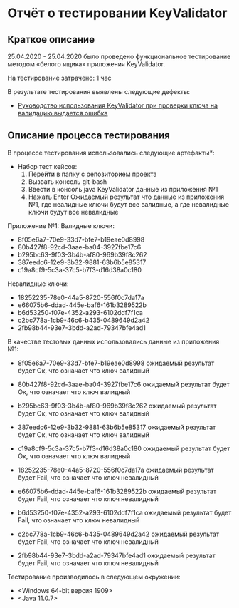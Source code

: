 # Отчёт о тестировании KeyValidator

## Краткое описание

25.04.2020 - 25.04.2020 было проведено функциональное тестирование методом «белого ящика» приложения KeyValidator.

На тестирование затрачено: 1 час

В результате тестирования выявлены следующие дефекты:
* [Руководство использования KeyValidator при проверки ключа на валидацию выдается ошибка](https://github.com/Oleg2394/KeyValidator/issues/1)

## Описание процесса тестирования

В процессе тестирования использовались следующие артефакты*:
*  Набор тест кейсов:
	1) Перейти в папку с репозиторием проекта
	2) Вызвать консоль git-bash
	3) Ввести в консоль java KeyValidator данные из приложения №1
	4) Нажать Enter
	Ожидаемый результат что данные из приложения №1, где неалидные ключи будут все валидные, а где невалидные ключи будут все невалидные

Приложение №1:
Валидные ключи:
* 8f05e6a7-70e9-33d7-bfe7-b19eae0d8998
* 80b427f8-92cd-3aae-ba04-3927fbe17c6
* b295bc63-9f03-3b4b-af80-969b39f8c262
* 387eedc6-12e9-3b32-9881-63b6b5e85317
* c19a8cf9-5c3a-37c5-b7f3-d16d38a0c180

Невалидные ключи:
* 18252235-78e0-44a5-8720-556f0c7da17a
* e66075b6-ddad-445e-baf6-161b3289522b
* b6d53250-f07e-4352-a293-6102ddf7f1ca
* c2bc778a-1cb9-46c6-b435-0489649d2a42
* 2fb98b44-93e7-3bdd-a2ad-79347bfe4ad1

В качестве тестовых данных использовались данные из приложения №1:
* 8f05e6a7-70e9-33d7-bfe7-b19eae0d8998 ожидаемый результат будет Ок, что означает что ключ валидный
* 80b427f8-92cd-3aae-ba04-3927fbe17c6  ожидаемый результат будет Ок, что означает что ключ валидный
* b295bc63-9f03-3b4b-af80-969b39f8c262 ожидаемый результат будет Ок, что означает что ключ валидный
* 387eedc6-12e9-3b32-9881-63b6b5e85317 ожидаемый результат будет Ок, что означает что ключ валидный
* c19a8cf9-5c3a-37c5-b7f3-d16d38a0c180 ожидаемый результат будет Ок, что означает что ключ валидный

* 18252235-78e0-44a5-8720-556f0c7da17a ожидаемый результат будет Fail, что означает что ключ невалидный
* e66075b6-ddad-445e-baf6-161b3289522b ожидаемый результат будет Fail, что означает что ключ невалидный
* b6d53250-f07e-4352-a293-6102ddf7f1ca ожидаемый результат будет Fail, что означает что ключ невалидный
* c2bc778a-1cb9-46c6-b435-0489649d2a42 ожидаемый результат будет Fail, что означает что ключ невалидный
* 2fb98b44-93e7-3bdd-a2ad-79347bfe4ad1 ожидаемый результат будет Fail, что означает что ключ невалидный

Тестирование производилось в следующем окружении:
* <Windows 64-bit версия 1909>
* <Java 11.0.7>

